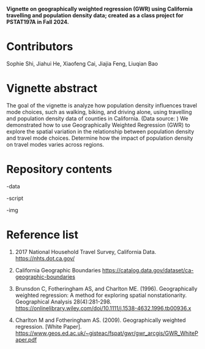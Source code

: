 **Vignette on geographically weighted regression (GWR) using California travelling and population density data; created as a class project for PSTAT197A in Fall 2024.**

# Contributors

Sophie Shi, Jiahui He, Xiaofeng Cai, Jiajia Feng, Liuqian Bao

# Vignette abstract

The goal of the vignette is analyze how population density influences travel mode choices, such as walking, biking, and driving alone, using travelling and population density data of counties in California. (Data source: ) We demonstrated how to use Geographically Weighted Regression (GWR) to explore the spatial variation in the relationship between population density and travel mode choices. Determine how the impact of population density on travel modes varies across regions.

# Repository contents

-data

-script

-img

# Reference list

1. 2017 National Household Travel Survey, California Data. 
   https://nhts.dot.ca.gov/

2. California Geographic Boundaries
  https://catalog.data.gov/dataset/ca-geographic-boundaries

3. Brunsdon C, Fotheringham AS, and Charlton ME. (1996). Geographically weighted regression: A method for exploring spatial nonstationarity. Geographical Analysis 28(4):281-298.
   https://onlinelibrary.wiley.com/doi/10.1111/j.1538-4632.1996.tb00936.x
  
4. Charlton M and Fotheringham AS. (2009). Geographically weighted regression. [White Paper]. https://www.geos.ed.ac.uk/~gisteac/fspat/gwr/gwr_arcgis/GWR_WhitePaper.pdf




